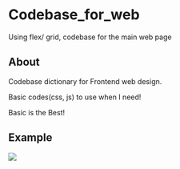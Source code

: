 # Codebase_for_web

Using flex/ grid, codebase for the main web page

## About

Codebase dictionary for Frontend web design.

Basic codes(css, js) to use when I need!

Basic is the Best!


## Example

<img src="https://user-images.githubusercontent.com/96777346/174053985-403a69a7-0c71-4bec-879f-25295905af73.PNG">